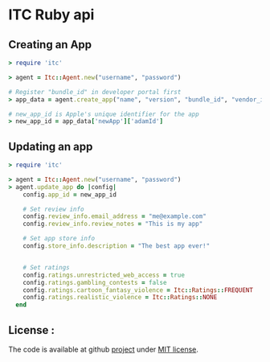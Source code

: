 ITC Ruby api
============

## Creating an App

```ruby
> require 'itc'

> agent = Itc::Agent.new("username", "password")

# Register "bundle_id" in developer portal first
> app_data = agent.create_app("name", "version", "bundle_id", "vendor_id", "company_name")

# new_app_id is Apple's unique identifier for the app
> new_app_id = app_data['newApp']['adamId']
```

## Updating an app

```ruby
> require 'itc'

> agent = Itc::Agent.new("username", "password")
> agent.update_app do |config|
    config.app_id = new_app_id

    # Set review info
    config.review_info.email_address = "me@example.com"
    config.review_info.review_notes = "This is my app"

    # Set app store info
    config.store_info.description = "The best app ever!"


    # Set ratings
    config.ratings.unrestricted_web_access = true
    config.ratings.gambling_contests = false
    config.ratings.cartoon_fantasy_violence = Itc::Ratings::FREQUENT
    config.ratings.realistic_violence = Itc::Ratings::NONE
  end
```

## License :

The code is available at github [project][home] under [MIT license][license].

[home]: https://github.com/dwnld/itc
[license]: https://github.com/dwnld/itc/blob/master/LICENSE

